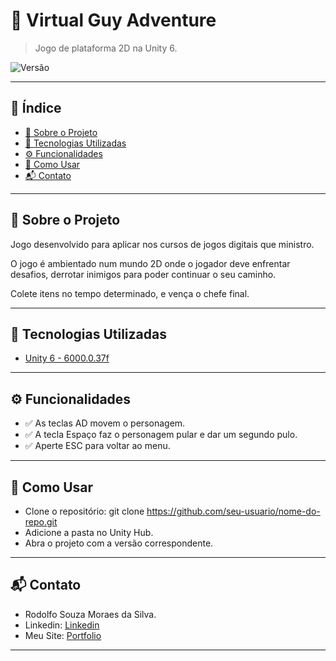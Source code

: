 # 🧠 Virtual Guy Adventure

> Jogo de plataforma 2D na Unity 6.

![Versão](https://img.shields.io/badge/version-1.0.0-green.svg)

---

## 📌 Índice

- [🎯 Sobre o Projeto](#🎯-sobre-o-projeto)
- [🚀 Tecnologias Utilizadas](#🚀-tecnologias-utilizadas)
- [⚙️ Funcionalidades](#⚙️-funcionalidades)
- [🧪 Como Usar](#🧪-como-usar)
- [📬 Contato](#📬-contato)

---

## 🎯 Sobre o Projeto

Jogo desenvolvido para aplicar nos cursos de jogos digitais que ministro.

O jogo é ambientado num mundo 2D onde o jogador deve enfrentar desafios, derrotar inimigos para poder continuar o seu caminho.

Colete itens no tempo determinado, e vença o chefe final.

---

## 🚀 Tecnologias Utilizadas

- [Unity 6 - 6000.0.37f](https://unity.com/pt/download)

---

## ⚙️ Funcionalidades

- ✅ As teclas AD movem o personagem.
- ✅ A tecla Espaço faz o personagem pular e dar um segundo pulo.
- ✅ Aperte ESC para voltar ao menu.

---

## 🧪 Como Usar

- Clone o repositório: git clone https://github.com/seu-usuario/nome-do-repo.git
- Adicione a pasta no Unity Hub.
- Abra o projeto com a versão correspondente.

---

## 📬 Contato

- Rodolfo Souza Moraes da Silva.
- Linkedin: [Linkedin](https://www.linkedin.com/in/rodolfomoraes/)
- Meu Site: [Portfolio](https://foxjamgames.com.br/)

---
